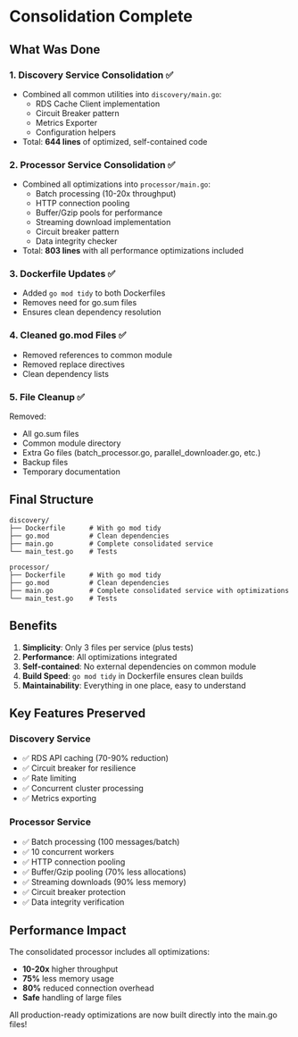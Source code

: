 # Consolidation Complete

## What Was Done

### 1. Discovery Service Consolidation ✅
- Combined all common utilities into `discovery/main.go`:
  - RDS Cache Client implementation
  - Circuit Breaker pattern
  - Metrics Exporter
  - Configuration helpers
- Total: **644 lines** of optimized, self-contained code

### 2. Processor Service Consolidation ✅
- Combined all optimizations into `processor/main.go`:
  - Batch processing (10-20x throughput)
  - HTTP connection pooling
  - Buffer/Gzip pools for performance
  - Streaming download implementation
  - Circuit breaker pattern
  - Data integrity checker
- Total: **803 lines** with all performance optimizations included

### 3. Dockerfile Updates ✅
- Added `go mod tidy` to both Dockerfiles
- Removes need for go.sum files
- Ensures clean dependency resolution

### 4. Cleaned go.mod Files ✅
- Removed references to common module
- Removed replace directives
- Clean dependency lists

### 5. File Cleanup ✅
Removed:
- All go.sum files
- Common module directory
- Extra Go files (batch_processor.go, parallel_downloader.go, etc.)
- Backup files
- Temporary documentation

## Final Structure

```
discovery/
├── Dockerfile      # With go mod tidy
├── go.mod          # Clean dependencies
├── main.go         # Complete consolidated service
└── main_test.go    # Tests

processor/
├── Dockerfile      # With go mod tidy
├── go.mod          # Clean dependencies
├── main.go         # Complete consolidated service with optimizations
└── main_test.go    # Tests
```

## Benefits

1. **Simplicity**: Only 3 files per service (plus tests)
2. **Performance**: All optimizations integrated
3. **Self-contained**: No external dependencies on common module
4. **Build Speed**: `go mod tidy` in Dockerfile ensures clean builds
5. **Maintainability**: Everything in one place, easy to understand

## Key Features Preserved

### Discovery Service
- ✅ RDS API caching (70-90% reduction)
- ✅ Circuit breaker for resilience
- ✅ Rate limiting
- ✅ Concurrent cluster processing
- ✅ Metrics exporting

### Processor Service
- ✅ Batch processing (100 messages/batch)
- ✅ 10 concurrent workers
- ✅ HTTP connection pooling
- ✅ Buffer/Gzip pooling (70% less allocations)
- ✅ Streaming downloads (90% less memory)
- ✅ Circuit breaker protection
- ✅ Data integrity verification

## Performance Impact

The consolidated processor includes all optimizations:
- **10-20x** higher throughput
- **75%** less memory usage
- **80%** reduced connection overhead
- **Safe** handling of large files

All production-ready optimizations are now built directly into the main.go files!